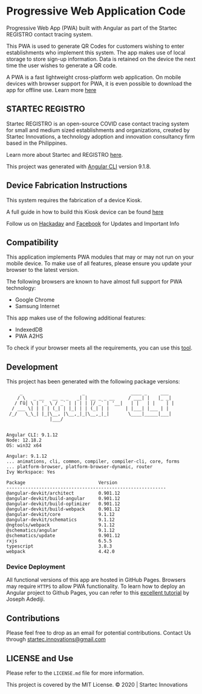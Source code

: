 # Progressive Web Application Code

Progressive Web App (PWA) built with Angular as part of the Startec REGISTRO contact tracing system.

This PWA is used to generate QR Codes for customers wishing to enter establishments who implement this system. The app makes use of local storage to store sign-up information. Data is retained on the device the next time the user wishes to generate a QR code.

A PWA is a fast lightweight cross-platform web application. On mobile devices with browser support for PWA, it is even possible to download the app for offline use. Learn more  [here](https://developers.google.com/web/ilt/pwa "Google PWA Training")

## STARTEC REGISTRO

Startec REGISTRO is an open-source COVID case contact tracing system for small and medium sized establishments and organizations, created by Startec Innovations, a technology adoption and innovation consultancy firm based in the Philippines. 

Learn more about Startec and REGISTRO [here](https://www.facebook.com/startec.ideators).

This project was generated with [Angular CLI](https://github.com/angular/angular-cli) version 9.1.8.

Device Fabrication Instructions
-------

This system requires the fabrication of a device Kiosk.

A full guide in how to build this Kiosk device can be found [here](https://hackaday.io/project/176352/instructions)

Follow us on [Hackaday](https://hackaday.io/StartecInnovations) and [Facebook](https://www.facebook.com/startec.ideators) for Updates and Important Info

Compatibility
-------
This application implements PWA modules that may or may not run on your mobile device.
To make use of all features, please ensure you update your browser to the latest version.

The following browsers are known to have almost full support for PWA technology:
* Google Chrome
* Samsung Internet

This app makes use of the following additional features:
* IndexedDB
* PWA A2HS

To check if your browser meets all the requirements, you can use this [tool](https://caniuse.com/).

Development
-------
This project has been generated with the following package versions:

```
     _                      _                 ____ _     ___
    / \   _ __   __ _ _   _| | __ _ _ __     / ___| |   |_ _|
   / Γû│ \ | '_ \ / _` | | | | |/ _` | '__|   | |   | |    | |
  / ___ \| | | | (_| | |_| | | (_| | |      | |___| |___ | |
 /_/   \_\_| |_|\__, |\__,_|_|\__,_|_|       \____|_____|___|
                |___/
    

Angular CLI: 9.1.12
Node: 12.18.2
OS: win32 x64

Angular: 9.1.12
... animations, cli, common, compiler, compiler-cli, core, forms
... platform-browser, platform-browser-dynamic, router
Ivy Workspace: Yes

Package                           Version
-----------------------------------------------------------
@angular-devkit/architect         0.901.12
@angular-devkit/build-angular     0.901.12
@angular-devkit/build-optimizer   0.901.12
@angular-devkit/build-webpack     0.901.12
@angular-devkit/core              9.1.12
@angular-devkit/schematics        9.1.12
@ngtools/webpack                  9.1.12
@schematics/angular               9.1.12
@schematics/update                0.901.12
rxjs                              6.5.5
typescript                        3.8.3
webpack                           4.42.0
```
### Device Deployment
All functional versions of this app are hosted in GitHub Pages. Browsers may require `HTTPS` to allow PWA functionality. To learn how to deploy an Angular project to Github Pages, you can refer to this [excellent tutorial](https://medium.com/tech-insights/how-to-deploy-angular-apps-to-github-pages-gh-pages-896c4e10f9b4) by Joseph Adediji.

Contributions
-------
Please feel free to drop as an email for potential contributions.
Contact Us through [startec.innovations@gmail.com](mailto:startec.innovations@gmail.com)

LICENSE and Use
-------
Please refer to the `LICENSE.md` file for more information.

This project is covered by the MIT License. © 2020 | Startec Innovations

